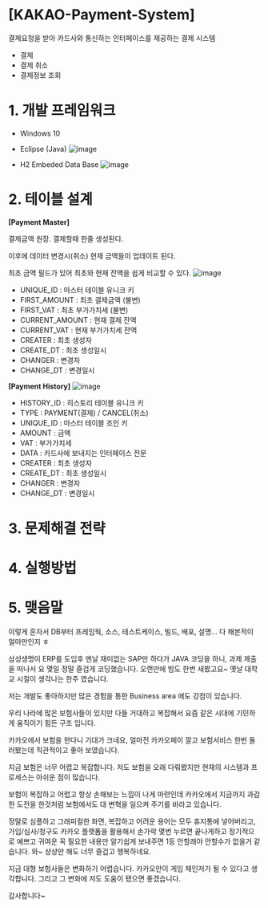 # [KAKAO-Payment-System]
결제요청을 받아 카드사와 통신하는 인터페이스를 제공하는 결제 시스템
 - 결제
 - 결제 취소
 - 결제정보 조회

# 1. 개발 프레임워크
 - Windows 10
 - Eclipse (Java)
![image](https://user-images.githubusercontent.com/83941428/117798854-81561500-b28c-11eb-84d6-843803d1917f.png)

 - H2 Embeded Data Base
![image](https://user-images.githubusercontent.com/83941428/117798966-9d59b680-b28c-11eb-821a-a19f950325b5.png)

# 2. 테이블 설계
**[Payment Master]**

결제금액 원장. 결제할때 한줄 생성된다.

이후에 데이터 변경시(취소) 현재 금액들이 업데이트 된다.

최초 금액 필드가 있어 최초와 현재 잔액을 쉽게 비교할 수 있다.
![image](https://user-images.githubusercontent.com/83941428/117798259-eb21ef00-b28b-11eb-860b-83c594d71eb4.png)
 - UNIQUE_ID : 마스터 테이블 유니크 키
 - FIRST_AMOUNT : 최초 결제금액 (불변)
 - FIRST_VAT : 최초 부가가치세 (불변)
 - CURRENT_AMOUNT : 현재 결제 잔액
 - CURRENT_VAT : 현재 부가가치세 잔액
 - CREATER : 최초 생성자
 - CREATE_DT : 최초 생성일시
 - CHANGER : 변경자
 - CHANGE_DT : 변경일시


**[Payment History]**
![image](https://user-images.githubusercontent.com/83941428/117800439-19083300-b28e-11eb-9c0d-d436b442b6c3.png)
 - HISTORY_ID : 히스토리 테이블 유니크 키
 - TYPE : PAYMENT(결제) / CANCEL(취소)
 - UNIQUE_ID : 마스터 테이블 조인 키
 - AMOUNT : 금액
 - VAT : 부가가치세
 - DATA : 카드사에 보내지는 인터페이스 전문
 - CREATER : 최초 생성자
 - CREATE_DT : 최초 생성일시
 - CHANGER : 변경자
 - CHANGE_DT : 변경일시



# 3. 문제해결 전략

# 4. 실행방법

# 5. 맺음말
이렇게 혼자서 DB부터 프레임웍, 소스, 테스트케이스, 빌드, 배포, 설명... 다 해본적이 얼마만인지 ㅎ

삼성생명이 ERP를 도입후 맨날 재미없는 SAP만 하다가 JAVA 코딩을 하니, 과제 제출을 떠나서 요 몇일 정말 즐겁게 코딩했습니다. 오랜만에 밤도 한번 새봤고요~ 옛날 대학교 시절이 생각나는 한주 였습니다.

저는 개발도 좋아하지만 많은 경험을 통한 Business area 에도 강점이 있습니다.

우리 나라에 많은 보험사들이 있지만 다들 거대하고 복잡해서 요즘 같은 시대에 기민하게 움직이기 힘든 구조 입니다.

카카오에서 보험을 한다니 기대가 크네요, 얼마전 카카오페이 깔고 보험서비스 한번 둘러봤는데 직관적이고 좋아 보였습니다.

지금 보험은 너무 어렵고 복잡합니다. 저도 보험을 오래 다뤄봤지만 현재의 시스템과 프로세스는 아쉬운 점이 많습니다.

보험이 복잡하고 어렵고 항상 손해보는 느낌이 나게 마련인데 카카오에서 지금까지 과감한 도전을 한것처럼 보험에서도 대 변혁을 일으켜 주기를 바라고 있습니다.

정말로 심플하고 그래피컬한 화면, 복잡하고 어려운 용어는 모두 휴지통에 넣어버리고, 가입/심사/청구도 카카오 플랫폼을 활용해서 손가락 몇번 누르면 끝나게하고 정기적으로 예쁘고 귀여운 꼭 필요한 내용만 알기쉽게 보내주면 1등 안할래야 안할수가 없을거 같습니다. 와~ 상상만 해도 너무 즐겁고 행복하네요.

지금 대형 보험사들은 변화하기 어렵습니다. 카카오만이 게임 체인저가 될 수 있다고 생각합니다. 그리고 그 변화에 저도 도움이 됐으면 좋겠습니다.


감사합니다~
